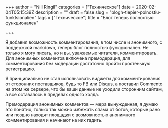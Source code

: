 +++
author = "Nill Ringil"
categories = ["Техническое"]
date = 2020-02-04T05:15:39Z
description = ""
draft = false
slug = "blogh-tiepier-polnostiu-funktsionalien"
tags = ["Техническое"]
title = "Блог теперь полностью функционален"

+++


Я добавил возможность комментирования, в том числе и анонимного, с поддержкой markdown, теперь блог полностью функционален. Не только я могу писать, но и вы, уважаемые читатели, комментировать. Для анонимных комментов включена премодерация, для комментирования без модерации достаточно пройти простенькую регистрацию.

Я принципиально не стал использовать виджеты для комментирования от сторонних поставщиков, будь то FB или Disqus, а поставил Commento на этом же сервере, что бы ваши данные не уходили сторонним сайтам, а все оставалось в пределах одного холда.

Премодерация анонимных комментов — мера вынужденная, я думаю это понятно, только так можно избежать спама от ботов, которые рано или поздно находят площадки с возможностью анонимного комментирования и начинают на них гадить.

